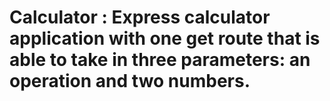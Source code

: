 # Calculator : Express calculator application with one get route that is able to take in three parameters: an operation and two numbers.
